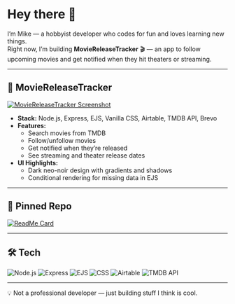 # Hey there 👋

I’m Mike — a hobbyist developer who codes for fun and loves learning new things.  
Right now, I’m building **MovieReleaseTracker** 🎬 — an app to follow upcoming movies and get notified when they hit theaters or streaming.

---

## 🎥 MovieReleaseTracker
[![MovieReleaseTracker Screenshot](./screenshot.gif)](https://moviereleasetrackerv2.onrender.com/)

- **Stack:** Node.js, Express, EJS, Vanilla CSS, Airtable, TMDB API, Brevo  
- **Features:**
  - Search movies from TMDB
  - Follow/unfollow movies
  - Get notified when they’re released
  - See streaming and theater release dates  
- **UI Highlights:**  
  - Dark neo-noir design with gradients and shadows  
  - Conditional rendering for missing data in EJS  

---

## 📌 Pinned Repo
[![ReadMe Card](https://github-readme-stats.vercel.app/api/pin/?username=mikemaer1990&repo=MovieReleaseTrackerV2&theme=radical)](https://github.com/mikemaer1990/MovieReleaseTrackerV2)

---

## 🛠️ Tech
![Node.js](https://img.shields.io/badge/Node.js-339933?logo=node.js&logoColor=white)
![Express](https://img.shields.io/badge/Express-000000?logo=express&logoColor=white)
![EJS](https://img.shields.io/badge/EJS-8C4BFF?logoColor=white)
![CSS](https://img.shields.io/badge/CSS-1572B6?logo=css3&logoColor=white)
![Airtable](https://img.shields.io/badge/Airtable-18BFFF?logo=airtable&logoColor=white)
![TMDB API](https://img.shields.io/badge/TMDB-01D277?logoColor=white)

---

💡 Not a professional developer — just building stuff I think is cool.
